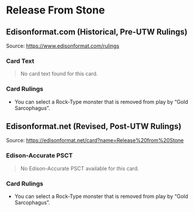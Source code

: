 # Release From Stone

## Edisonformat.com (Historical, Pre-UTW Rulings)

Source: https://www.edisonformat.com/rulings

### Card Text

> No card text found for this card.

### Card Rulings

*   You can select a Rock-Type monster that is removed from play by “Gold Sarcophagus”.

## Edisonformat.net (Revised, Post-UTW Rulings)

Source: https://edisonformat.net/card?name=Release%20from%20Stone

### Edison-Accurate PSCT

> No Edison-Accurate PSCT available for this card.

### Card Rulings

*   You can select a Rock-Type monster that is removed from play by “Gold Sarcophagus”.
            